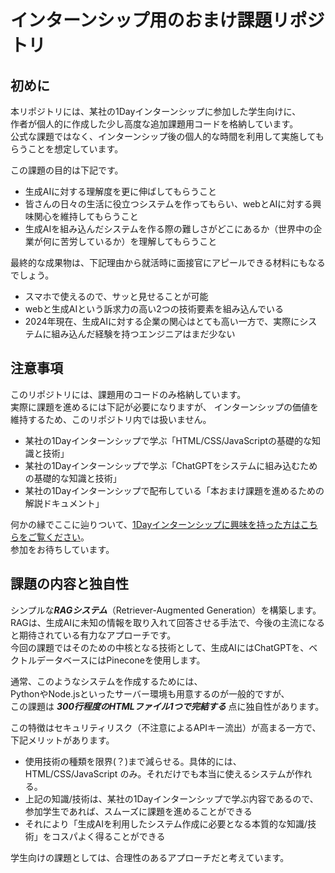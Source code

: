 # インターンシップ用のおまけ課題リポジトリ

## 初めに
本リポジトリには、某社の1Dayインターンシップに参加した学生向けに、  
作者が個人的に作成した少し高度な追加課題用コードを格納しています。  
公式な課題ではなく、インターンシップ後の個人的な時間を利用して実施してもらうことを想定しています。

この課題の目的は下記です。
- 生成AIに対する理解度を更に伸ばしてもらうこと
- 皆さんの日々の生活に役立つシステムを作ってもらい、webとAIに対する興味関心を維持してもらうこと
- 生成AIを組み込んだシステムを作る際の難しさがどこにあるか（世界中の企業が何に苦労しているか）を理解してもらうこと

最終的な成果物は、下記理由から就活時に面接官にアピールできる材料にもなるでしょう。  
- スマホで使えるので、サッと見せることが可能
- webと生成AIという訴求力の高い2つの技術要素を組み込んでいる
- 2024年現在、生成AIに対する企業の関心はとても高い一方で、実際にシステムに組み込んだ経験を持つエンジニアはまだ少ない

## 注意事項
このリポジトリには、課題用のコードのみ格納しています。  
実際に課題を進めるには下記が必要になりますが、  インターンシップの価値を維持するため、このリポジトリ内では扱いません。  
- 某社の1Dayインターンシップで学ぶ「HTML/CSS/JavaScriptの基礎的な知識と技術」
- 某社の1Dayインターンシップで学ぶ「ChatGPTをシステムに組み込むための基礎的な知識と技術」
- 某社の1Dayインターンシップで配布している「本おまけ課題を進めるための解説ドキュメント」
  
何かの縁でここに辿りついて、[1Dayインターンシップに興味を持った方はこちらをご覧ください](https://job.mynavi.jp/26/pc/corpinfo/displayInternship/index?optNo=-C7Wa&corpId=66889)。  
参加をお待ちしています。

## 課題の内容と独自性
シンプルな***RAGシステム***（Retriever-Augmented Generation）を構築します。  
RAGは、生成AIに未知の情報を取り入れて回答させる手法で、今後の主流になると期待されている有力なアプローチです。  
今回の課題ではそのための中核となる技術として、生成AIにはChatGPTを、ベクトルデータベースにはPineconeを使用します。  
    
通常、このようなシステムを作成するためには、  
PythonやNode.jsといったサーバー環境も用意するのが一般的ですが、  
この課題は ***300行程度のHTMLファイル1つで完結する*** 点に独自性があります。  
  
この特徴はセキュリティリスク（不注意によるAPIキー流出）が高まる一方で、下記メリットがあります。
- 使用技術の種類を限界(？)まで減らせる。具体的には、HTML/CSS/JavaScript のみ。それだけでも本当に使えるシステムが作れる。
- 上記の知識/技術は、某社の1Dayインターンシップで学ぶ内容であるので、参加学生であれば、スムーズに課題を進めることができる
- それにより「生成AIを利用したシステム作成に必要となる本質的な知識/技術」をコスパよく得ることができる
  
学生向けの課題としては、合理性のあるアプローチだと考えています。
